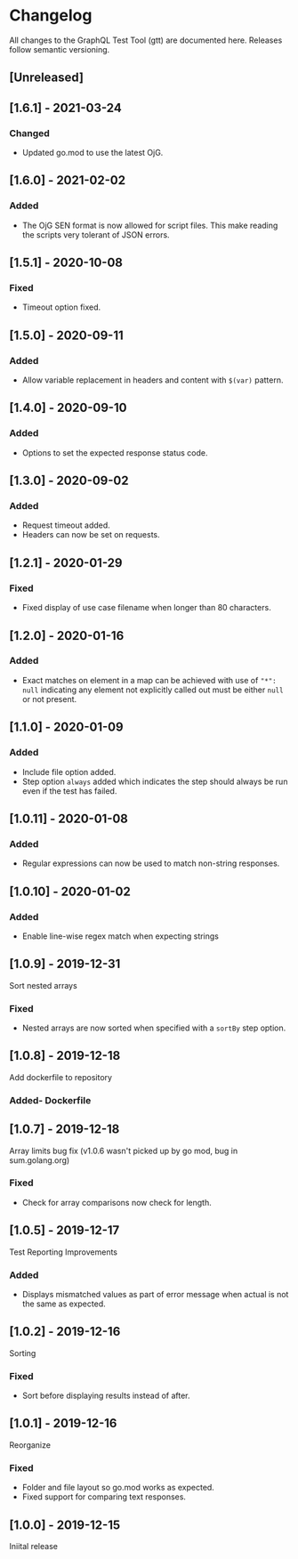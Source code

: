# Changelog

All changes to the GraphQL Test Tool (gtt) are documented here. Releases follow semantic versioning.

## [Unreleased]

## [1.6.1] - 2021-03-24
### Changed
- Updated go.mod to use the latest OjG.

## [1.6.0] - 2021-02-02
### Added
- The OjG SEN format is now allowed for script files. This make
  reading the scripts very tolerant of JSON errors.

## [1.5.1] - 2020-10-08
### Fixed
- Timeout option fixed.

## [1.5.0] - 2020-09-11
### Added
- Allow variable replacement in headers and content with `$(var)` pattern.

## [1.4.0] - 2020-09-10
### Added
- Options to set the expected response status code.

## [1.3.0] - 2020-09-02
### Added
- Request timeout added.
- Headers can now be set on requests.

## [1.2.1] - 2020-01-29
### Fixed
- Fixed display of use case filename when longer than 80 characters.

## [1.2.0] - 2020-01-16
### Added
- Exact matches on element in a map can be achieved with use of `"*": null` indicating
  any element not explicitly called out must be either `null` or not present.

## [1.1.0] - 2020-01-09
### Added
- Include file option added.
- Step option `always` added which indicates the step should always be run even if the test has failed.

## [1.0.11] - 2020-01-08
### Added
- Regular expressions can now be used to match non-string responses.

## [1.0.10] - 2020-01-02
### Added
- Enable line-wise regex match when expecting strings

## [1.0.9] - 2019-12-31

Sort nested arrays
### Fixed
- Nested arrays are now sorted when specified with a `sortBy` step option.

## [1.0.8] - 2019-12-18
Add dockerfile to repository
### Added- Dockerfile

## [1.0.7] - 2019-12-18
Array limits bug fix (v1.0.6 wasn't picked up by go mod, bug in sum.golang.org)
### Fixed
- Check for array comparisons now check for length.

## [1.0.5] - 2019-12-17
Test Reporting Improvements
### Added
- Displays mismatched values as part of error message when actual is not the same as expected.

## [1.0.2] - 2019-12-16
Sorting
### Fixed
- Sort before displaying results instead of after.

## [1.0.1] - 2019-12-16
Reorganize
### Fixed
- Folder and file layout so go.mod works as expected.
- Fixed support for comparing text responses.

## [1.0.0] - 2019-12-15

Iniital release
